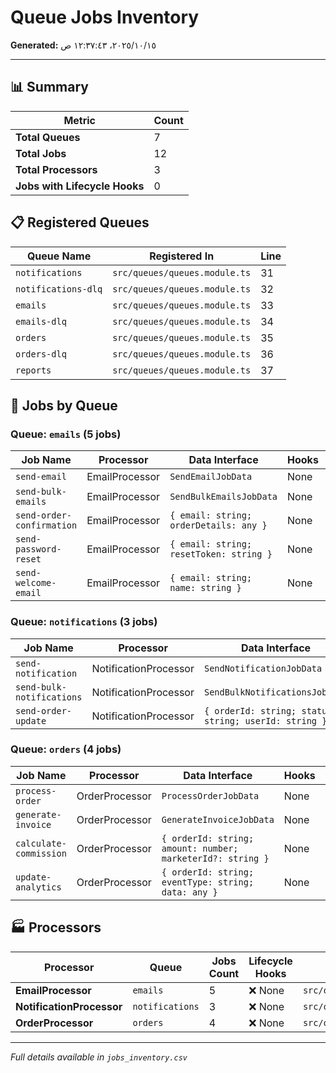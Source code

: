# Queue Jobs Inventory

**Generated:** ١٥‏/١٠‏/٢٠٢٥، ١٢:٣٧:٤٣ ص

---

## 📊 Summary

| Metric | Count |
|--------|-------|
| **Total Queues** | 7 |
| **Total Jobs** | 12 |
| **Total Processors** | 3 |
| **Jobs with Lifecycle Hooks** | 0 |

## 📋 Registered Queues

| Queue Name | Registered In | Line |
|------------|---------------|------|
| `notifications` | `src/queues/queues.module.ts` | 31 |
| `notifications-dlq` | `src/queues/queues.module.ts` | 32 |
| `emails` | `src/queues/queues.module.ts` | 33 |
| `emails-dlq` | `src/queues/queues.module.ts` | 34 |
| `orders` | `src/queues/queues.module.ts` | 35 |
| `orders-dlq` | `src/queues/queues.module.ts` | 36 |
| `reports` | `src/queues/queues.module.ts` | 37 |

## 🔧 Jobs by Queue

### Queue: `emails` (5 jobs)

| Job Name | Processor | Data Interface | Hooks | File |
|----------|-----------|----------------|-------|------|
| `send-email` | EmailProcessor | `SendEmailJobData` | None | `src/queues/processors/email.processor.ts:25` |
| `send-bulk-emails` | EmailProcessor | `SendBulkEmailsJobData` | None | `src/queues/processors/email.processor.ts:46` |
| `send-order-confirmation` | EmailProcessor | `{ email: string; orderDetails: any }` | None | `src/queues/processors/email.processor.ts:74` |
| `send-password-reset` | EmailProcessor | `{ email: string; resetToken: string }` | None | `src/queues/processors/email.processor.ts:89` |
| `send-welcome-email` | EmailProcessor | `{ email: string; name: string }` | None | `src/queues/processors/email.processor.ts:107` |

### Queue: `notifications` (3 jobs)

| Job Name | Processor | Data Interface | Hooks | File |
|----------|-----------|----------------|-------|------|
| `send-notification` | NotificationProcessor | `SendNotificationJobData` | None | `src/queues/processors/notification.processor.ts:24` |
| `send-bulk-notifications` | NotificationProcessor | `SendBulkNotificationsJobData` | None | `src/queues/processors/notification.processor.ts:55` |
| `send-order-update` | NotificationProcessor | `{ orderId: string; status: string; userId: string }` | None | `src/queues/processors/notification.processor.ts:90` |

### Queue: `orders` (4 jobs)

| Job Name | Processor | Data Interface | Hooks | File |
|----------|-----------|----------------|-------|------|
| `process-order` | OrderProcessor | `ProcessOrderJobData` | None | `src/queues/processors/order.processor.ts:22` |
| `generate-invoice` | OrderProcessor | `GenerateInvoiceJobData` | None | `src/queues/processors/order.processor.ts:52` |
| `calculate-commission` | OrderProcessor | `{ orderId: string; amount: number; marketerId?: string }` | None | `src/queues/processors/order.processor.ts:76` |
| `update-analytics` | OrderProcessor | `{ orderId: string; eventType: string; data: any }` | None | `src/queues/processors/order.processor.ts:99` |

## 🏭 Processors

| Processor | Queue | Jobs Count | Lifecycle Hooks | File |
|-----------|-------|------------|-----------------|------|
| **EmailProcessor** | `emails` | 5 | ❌ None | `src/queues/processors/email.processor.ts` |
| **NotificationProcessor** | `notifications` | 3 | ❌ None | `src/queues/processors/notification.processor.ts` |
| **OrderProcessor** | `orders` | 4 | ❌ None | `src/queues/processors/order.processor.ts` |

---

*Full details available in `jobs_inventory.csv`*
